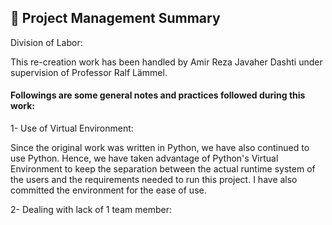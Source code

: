 ## 📝 Project Management Summary

Division of Labor:

This re-creation work has been handled by Amir Reza Javaher Dashti
under supervision of Professor Ralf Lämmel.

#### Followings are some general notes and practices followed during this work:

1- Use of Virtual Environment:

Since the original work was written in Python,
we have also continued to use Python. Hence, we have taken advantage of Python's Virtual Environment to keep
the separation between the actual runtime system of the users and the requirements needed to run this project.
I have also committed the environment for the ease of use.

2- Dealing with lack of 1 team member:
